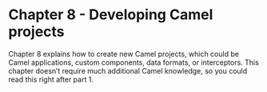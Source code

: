 Chapter 8 - Developing Camel projects
========================

Chapter 8 explains how to create new Camel projects, which could be Camel applications, custom components, data formats,  or interceptors. This chapter doesn’t require much additional Camel knowledge, so you could read this right after part 1.
